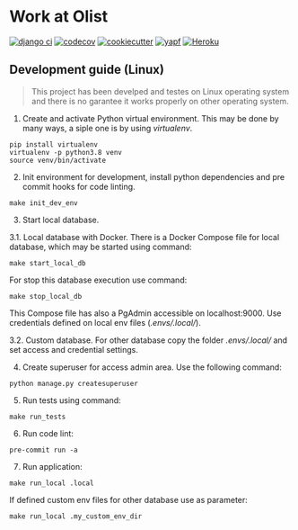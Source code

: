# Work at Olist

[![django ci](https://github.com/diego-marcelino/work-at-olist/workflows/CI/badge.svg)](https://github.com/diego-marcelino/work-at-olist/actions)
[![codecov](https://codecov.io/gh/diego-marcelino/work-at-olist/branch/master/graph/badge.svg)](https://codecov.io/gh/diego-marcelino/work-at-olist)
[![cookiecutter](https://img.shields.io/badge/built%20with-Cookiecutter%20Django-ff69b4.svg)](https://github.com/pydanny/cookiecutter-django/)
[![yapf](https://img.shields.io/badge/code%20style-YAPF-000000.svg)](https://github.com/google/yapf)
[![Heroku](https://img.shields.io/badge/deploy-Heroku-6567A5.svg)](https://damworkatolist.herokuapp.com/)



## Development guide (Linux)

> This project has been develped and testes on Linux operating system and there is no garantee it works properly on other operating system.


1. Create and activate Python virtual environment. This may be done by many ways, a siple one is by using _virtualenv_.

```shell
pip install virtualenv
virtualenv -p python3.8 venv
source venv/bin/activate
```

2. Init environment for development, install python dependencies and pre commit hooks for code linting.

```shell
make init_dev_env
```

3. Start local database.

3.1. Local database with Docker. There is a Docker Compose file for local database, which may be started using command:

```shell
make start_local_db
```

For stop this database execution use command:

```shell
make stop_local_db
```

This Compose file has also a PgAdmin accessible on localhost:9000. Use credentials defined on local env files (_.envs/.local/_).

3.2. Custom database. For other database copy the folder _.envs/.local/_ and set access and credential settings.

4. Create superuser for access admin area. Use the following command:

```shell
python manage.py createsuperuser
```

5. Run tests using command:

```shell
make run_tests
```

6. Run code lint:

```shell
pre-commit run -a
```

7. Run application:

```shell
make run_local .local
```

If defined custom env files for other database use as parameter:

```shell
make run_local .my_custom_env_dir
```
